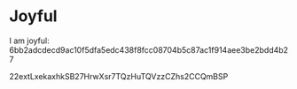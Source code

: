 # Joyful

I am joyful: 6bb2adcdecd9ac10f5dfa5edc438f8fcc08704b5c87ac1f914aee3be2bdd4b27


22extLxekaxhkSB27HrwXsr7TQzHuTQVzzCZhs2CCQmBSP